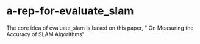 # a-rep-for-evaluate_slam
The core idea of evaluate_slam is based on this paper, "  On Measuring the Accuracy of SLAM Algorithms"
